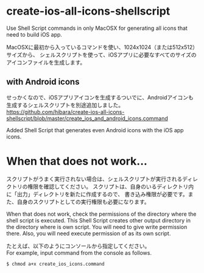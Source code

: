 # create-ios-all-icons-shellscript

Use Shell Script commands in only MacOSX for generating all icons that need to build iOS app.

MacOSXに最初から入っているコマンドを使い、1024x1024（または512x512）サイズから、
シェルスクリプトを使って、iOSアプリに必要なすべてのサイズのアイコンファイルを生成します。

## with Android icons

せっかくなので、iOSアプリアイコンを生成するついでに、Androidアイコンも生成するシェルスクリプトを別途追加しました。
https://github.com/hibara/create-ios-all-icons-shellscript/blob/master/create_ios_and_android_icons.command

Added Shell Script that generates even Android icons with the iOS app icons.


# When that does not work...

スクリプトがうまく実行されない場合は、シェルスクリプトが実行されるディレクトリの権限を確認してください。
スクリプトは、自身のいるディレクトリ内に「出力」ディレクトリを新たに作成するので、
書き込み権限が必要です。また、自身のスクリプトとしての実行権限も必要になります。

When that does not work, check the permissions of the directory where the shell script is executed.
This Shell Script creates other output directory in the directory where is own script.
You will need to give write permission there. Also, you will need execute permission of as its own script.

たとえば、以下のようにコンソールから指定してください。    
For example, input command from the console as follows.

```sh
$ chmod a+x create_ios_icons.command
```

